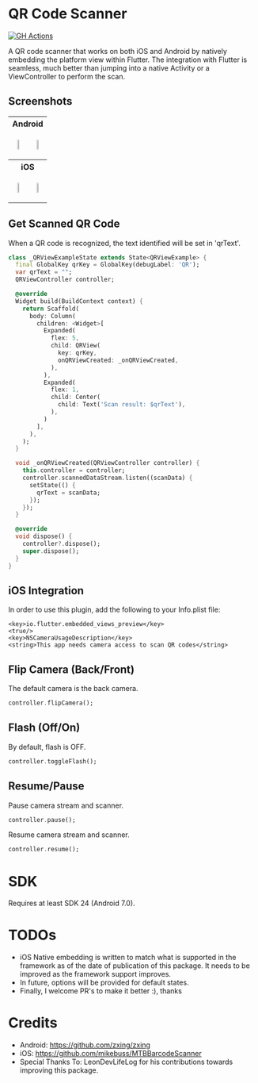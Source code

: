 # QR Code Scanner
[![GH Actions](https://github.com/juliuscanute/qr_code_scanner/workflows/dart/badge.svg)](https://github.com/juliuscanute/qr_code_scanner/actions)

A QR code scanner that works on both iOS and Android by natively embedding the platform view within Flutter. The integration with Flutter is seamless, much better than jumping into a native Activity or a ViewController to perform the scan.


## Screenshots
<table>
<tr>
<th colspan="2">
Android
</th>
</tr>

<tr>
<td>
<p align="center">
<img src="https://github.com/juliuscanute/qr_code_scanner/blob/master/.resources/android-app-screen-one.jpg" width="30%" height="30%">
</p>
</td>
<td>
<p align="center">
<img src="https://github.com/juliuscanute/qr_code_scanner/blob/master/.resources/android-app-screen-two.jpg" width="30%" height="30%">
</p>
</td>
</tr>

<tr>
<th colspan="2">
iOS
</th>
</tr>

<tr>
<td>
<p align="center">
<img src="https://github.com/juliuscanute/qr_code_scanner/blob/master/.resources/ios-app-screen-one.png" width="30%" height="30%">
</p>
</td>
<td>
<p align="center">
<img src="https://github.com/juliuscanute/qr_code_scanner/blob/master/.resources/ios-app-screen-two.png" width="30%" height="30%">
</p>
</td>
</tr>

</table>

## Get Scanned QR Code

When a QR code is recognized, the text identified will be set in 'qrText'.

```dart
class _QRViewExampleState extends State<QRViewExample> {
  final GlobalKey qrKey = GlobalKey(debugLabel: 'QR');
  var qrText = "";
  QRViewController controller;

  @override
  Widget build(BuildContext context) {
    return Scaffold(
      body: Column(
        children: <Widget>[
          Expanded(
            flex: 5,
            child: QRView(
              key: qrKey,
              onQRViewCreated: _onQRViewCreated,
            ),
          ),
          Expanded(
            flex: 1,
            child: Center(
              child: Text('Scan result: $qrText'),
            ),
          )
        ],
      ),
    );
  }

  void _onQRViewCreated(QRViewController controller) {
    this.controller = controller;
    controller.scannedDataStream.listen((scanData) {
      setState(() {
        qrText = scanData;
      });
    });
  }

  @override
  void dispose() {
    controller?.dispose();
    super.dispose();
  }
}
```

## iOS Integration
In order to use this plugin, add the following to your Info.plist file:
```
<key>io.flutter.embedded_views_preview</key>
<true/>
<key>NSCameraUsageDescription</key>
<string>This app needs camera access to scan QR codes</string>
```

## Flip Camera (Back/Front)
The default camera is the back camera.
```dart
controller.flipCamera();
```

## Flash (Off/On)
By default, flash is OFF.
```dart
controller.toggleFlash();
```

## Resume/Pause
Pause camera stream and scanner.
```dart
controller.pause();
```
Resume camera stream and scanner.
```dart
controller.resume();
```


# SDK
Requires at least SDK 24 (Android 7.0).

# TODOs
* iOS Native embedding is written to match what is supported in the framework as of the date of publication of this package. It needs to be improved as the framework support improves.
* In future, options will be provided for default states.
* Finally, I welcome PR's to make it better :), thanks

# Credits
* Android: https://github.com/zxing/zxing
* iOS: https://github.com/mikebuss/MTBBarcodeScanner
* Special Thanks To: LeonDevLifeLog for his contributions towards improving this package.
